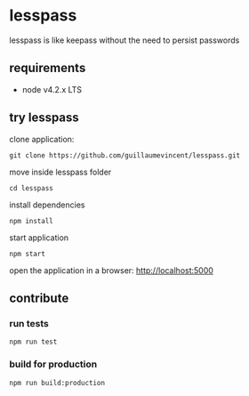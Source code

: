 # lesspass
lesspass is like keepass without the need to persist passwords

## requirements

  * node v4.2.x LTS

## try lesspass

clone application:

    git clone https://github.com/guillaumevincent/lesspass.git

move inside lesspass folder

    cd lesspass

install dependencies

    npm install

start application

    npm start

open the application in a browser: [http://localhost:5000](http://localhost:5000)

## contribute

### run tests

    npm run test

### build for production

    npm run build:production